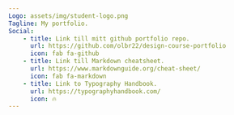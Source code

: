 ```yaml
---
Logo: assets/img/student-logo.png
Tagline: My portfolio.
Social:
    - title: Link till mitt github portfolio repo.
      url: https://github.com/olbr22/design-course-portfolio
      icon: fab fa-github
    - title: Link till Markdown cheatsheet.
      url: https://www.markdownguide.org/cheat-sheet/
      icon: fab fa-markdown
    - title: Link to Typography Handbook.
      url: https://typographyhandbook.com/
      icon: 🔥
---
```

